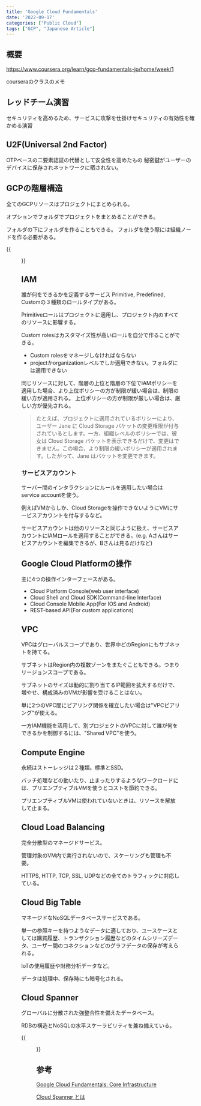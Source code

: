 ```yaml
---
title: 'Google Cloud Fundamentals'
date: '2022-09-17'
categories: ["Public Cloud"]
tags: ["GCP", "Japanese Article"]
---
```


## 概要

https://www.coursera.org/learn/gcp-fundamentals-jp/home/week/1

courseraのクラスのメモ

## レッドチーム演習

セキュリティを高めるため、サービスに攻撃を仕掛けセキュリティの有効性を確かめる演習

## U2F(Universal 2nd Factor)

OTPベースの二要素認証の代替として安全性を高めたもの
秘密鍵がユーザーのデバイスに保存されネットワークに晒されない。

## GCPの階層構造

全てのGCPリソースはプロジェクトにまとめられる。

オプションでフォルダでプロジェクトをまとめることができる。

フォルダの下にフォルダを作ることもできる。
フォルダを使う際には組織ノードを作る必要がある。

{{<figure src="./cloud-hierarchy.svg" alt="Cloud hierarchy" width="75%">}}

## IAM

誰が何をできるかを定義するサービス
Primitive, Predefined, Customの３種類のロールタイプがある。

Primitiveロールはプロジェクトに適用し、プロジェクト内のすべてのリソースに影響する。

Custom rolesはカスタマイズ性が高いロールを自分で作ることができる。

- Custom rolesをマネージしなければならない
- projectかorganizationレベルでしか適用できない。フォルダには適用できない


同じリソースに対して、階層の上位と階層の下位でIAMポリシーを適用した場合、より上位ポリシーの方が制限が緩い場合は、制限の緩い方が適用される。
上位ポリシーの方が制限が厳しい場合は、厳しい方が優先される。

> たとえば、プロジェクトに適用されているポリシーにより、ユーザー Jane に Cloud Storage バケットの変更権限が付与されているとします。一方、組織レベルのポリシーでは、彼女は Cloud Storage バケットを表示できるだけで、変更はできません。この場合、より制限の緩いポリシーが適用されます。したがって、Jane はバケットを変更できます。 


### サービスアカウント

サーバー間のインタラクションにルールを適用したい場合はservice accountを使う。

例えばVMからしか、Cloud Storageを操作できないようにVMにサービスアカウントを付与するなど。

サービスアカウントは他のリソースと同じように扱え、サービスアカウントにIAMロールを適用することができる。(e.g. Aさんはサービスアカウントを編集できるが、Bさんは見るだけなど)

## Google Cloud Platformの操作

主に4つの操作インターフェースがある。

- Cloud Platform Console(web user interface)
- Cloud Shell and Cloud SDK(Command-line Interface)
- Cloud Console Mobile App(For IOS and Android)
- REST-based API(For custom applications)


## VPC

VPCはグローバルスコープであり、世界中どのRegionにもサブネットを持てる。

サブネットはRegion内の複数ゾーンをまたぐこともできる。つまりリージョンスコープである。

サブネットのサイズは動的に割り当てるIP範囲を拡大するだけで、増やせ、構成済みのVMが影響を受けることはない。

単に2つのVPC間にピアリング関係を確立したい場合は"VPCピアリング"が使える。

一方IAM機能を活用して、別プロジェクトのVPCに対して誰が何をできるかを制御するには、"Shared VPC"を使う。

## Compute Engine

永続はストーレッジは２種類。標準とSSD。

バッチ処理などの動いたり、止まったりするようなワークロードには、プリエンプティブルVMを使うとコストを節約できる。

プリエンプティブルVMは使われていないときは、リソースを解放して止まる。

## Cloud Load Balancing

完全分散型のマネージドサービス。

管理対象のVM内で実行されないので、スケーリングも管理も不要。

HTTPS, HTTP, TCP, SSL, UDPなどの全てのトラフィックに対応している。

## Cloud Big Table

マネージドなNoSQLデータベースサービスである。

単一の参照キーを持つようなデータに適しており、ユースケースとしては購買履歴、トランザクション履歴などのタイムシリーズデータ、ユーザー間のコネクションなどのグラフデータの保存が考えられる。

IoTの使用履歴や財務分析データなど。

データは処理中、保存時にも暗号化される。

## Cloud Spanner

グローバルに分散された強整合性を備えたデータベース。

RDBの構造とNoSQLの水平スケーラビリティを兼ね備えている。


{{<figure src="./large_spanner.max-2200x2200.png" alt="Cloud hierarchy" width="75%">}}

## 参考

[Google Cloud Fundamentals: Core Infrastructure ](https://www.coursera.org/learn/gcp-fundamentals-jp/home/week/1)

[Cloud Spanner とは](https://cloud.google.com/blog/ja/topics/developers-practitioners/what-cloud-spanner)